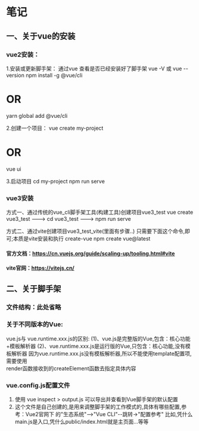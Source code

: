 # 笔记

## 一、关于vue的安装
### vue2安装：
1.安装或更新脚手架： 通过vue 查看是否已经安装好了脚手架 vue -V 或 vue --version
npm install -g @vue/cli
# OR
yarn global add @vue/cli

2.创建一个项目：
vue create my-project
# OR
vue ui

3.启动项目
cd my-project
npm run serve

### vue3安装
方式一、通过传统的vue_cli脚手架工具(构建工具)创建项目vue3_test
         vue create vue3_test  ---> cd vue3_test ---> npm run serve

方式二、通过vite创建项目vue3_test_vite(里面有步骤..)
        只需要下面这个命令,即可;本质是vite安装和执行 create-vue
         npm create vue@latest

#### 官方文档：https://cn.vuejs.org/guide/scaling-up/tooling.html#vite
#### vite官网：https://vitejs.cn/


## 二、关于脚手架
### 文件结构：此处省略

### 关于不同版本的Vue:
  vue.js与 vue.runtime.xxx.js的区别:
  (1)、vue.js是完整版的Vue,包含：核心功能+模板解析器
  (2)、vue.runtime.xxx.js是运行版的Vue,只包含：核心功能,没有模板解析器
  因为vue.runtime.xxx.js没有模板解析器,所以不能使用template配置项,需要使用  
  render函数接收到的createElement函数去指定具体内容

### vue.config.js配置文件
  1. 使用 vue inspect > output.js 可以导出并查看到Vue脚手架的默认配置
  2. 这个文件是自己创建的,是用来调整脚手架的工作模式的,具体有哪些配置,参考：Vue2官网下 
     的"生态系统"-->"Vue CLI"--跳转->"配置参考"
     比如,凭什么main.js是入口,凭什么public/index.html就是主页面...等等
